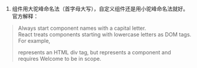 1. 组件用大驼峰命名法（首字母大写），自定义组件还是用小驼峰命名法就好。   
官方解释：    
> Always start component names with a capital letter.   
> React treats components starting with lowercase letters as DOM tags. For example, <div /> represents an HTML div tag, but <Welcome /> represents a component and requires Welcome to be in scope.